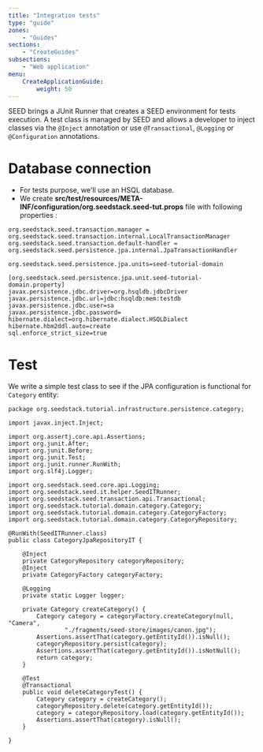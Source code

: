 ```yaml
---
title: "Integration tests"
type: "guide"
zones:
    - "Guides"
sections:
    - "CreateGuides"
subsections:
    - "Web application"
menu:
    CreateApplicationGuide:
        weight: 50
---
```


SEED brings a JUnit Runner that creates a SEED environment for tests execution. A test class is managed by SEED and allows a developer to inject classes via the `@Inject` annotation or use `@Transactional`, `@Logging` or `@Configuration` annotations.

# Database connection

- For tests purpose, we'll use an HSQL database. 
- We create **src/test/resources/META-INF/configuration/org.seedstack.seed-tut.props** file with following properties :

```
org.seedstack.seed.transaction.manager = org.seedstack.seed.transaction.internal.LocalTransactionManager
org.seedstack.seed.transaction.default-handler = org.seedstack.seed.persistence.jpa.internal.JpaTransactionHandler

org.seedstack.seed.persistence.jpa.units=seed-tutorial-domain

[org.seedstack.seed.persistence.jpa.unit.seed-tutorial-domain.property]
javax.persistence.jdbc.driver=org.hsqldb.jdbcDriver
javax.persistence.jdbc.url=jdbc:hsqldb:mem:testdb
javax.persistence.jdbc.user=sa
javax.persistence.jdbc.password=
hibernate.dialect=org.hibernate.dialect.HSQLDialect
hibernate.hbm2ddl.auto=create
sql.enforce_strict_size=true
```

# Test

We write a simple test class to see if the JPA configuration is functional for `Category` entity:

	package org.seedstack.tutorial.infrastructure.persistence.category;
	
	import javax.inject.Inject;
	
	import org.assertj.core.api.Assertions;
	import org.junit.After;
	import org.junit.Before;
	import org.junit.Test;
	import org.junit.runner.RunWith;
	import org.slf4j.Logger;
	
	import org.seedstack.seed.core.api.Logging;
	import org.seedstack.seed.it.helper.SeedITRunner;
	import org.seedstack.seed.transaction.api.Transactional;
	import org.seedstack.tutorial.domain.category.Category;
	import org.seedstack.tutorial.domain.category.CategoryFactory;
	import org.seedstack.tutorial.domain.category.CategoryRepository;
	
	@RunWith(SeedITRunner.class)
	public class CategoryJpaRepositoryIT {
	    
		@Inject
		private CategoryRepository categoryRepository;
		@Inject
		private CategoryFactory categoryFactory;
	
		@Logging
		private static Logger logger;
		
		private Category createCategory() {
			Category category = categoryFactory.createCategory(null, "Camera",
					"./fragments/seed-store/images/canon.jpg");
			Assertions.assertThat(category.getEntityId()).isNull();
			categoryRepository.persist(category);
			Assertions.assertThat(category.getEntityId()).isNotNull();
			return category;
		}
	
		@Test
		@Transactional
		public void deleteCategoryTest() {
			Category category = createCategory();
			categoryRepository.delete(category.getEntityId());
			category = categoryRepository.load(category.getEntityId());
			Assertions.assertThat(category).isNull();
		}
	
	}

